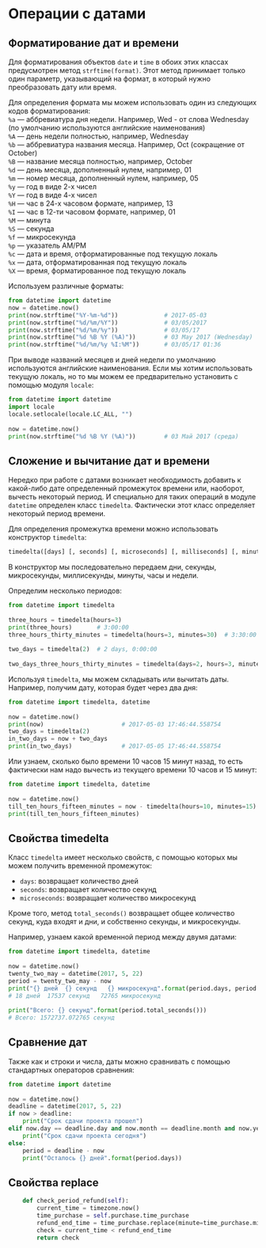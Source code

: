 # Операции с датами

## Форматирование дат и времени

Для форматирования объектов `date` и `time` в обоих этих классах предусмотрен 
метод `strftime(format)`. Этот метод принимает только один параметр, указывающий на 
формат, в который нужно преобразовать дату или время.

Для определения формата мы можем использовать один из следующих кодов форматирования:<br>
`%a` — аббревиатура дня недели. Например, Wed - от слова Wednesday (по умолчанию используются английские наименования)<br>
`%A` — день недели полностью, например, Wednesday<br>
`%b` — аббревиатура названия месяца. Например, Oct (сокращение от October)<br>
`%B` — название месяца полностью, например, October<br>
`%d` — день месяца, дополненный нулем, например, 01<br>
`%m` — номер месяца, дополненный нулем, например, 05<br>
`%y` — год в виде 2-х чисел<br>
`%Y` — год в виде 4-х чисел<br>
`%H` — час в 24-х часовом формате, например, 13<br>
`%I` — час в 12-ти часовом формате, например, 01<br>
`%M` — минута <br>
`%S` — секунда <br>
`%f` — микросекунда <br>
`%p` — указатель AM/PM <br>
`%c` — дата и время, отформатированные под текущую локаль <br>
`%x` — дата, отформатированная под текущую локаль <br>
`%X` — время, форматированное под текущую локаль <br>

Используем различные форматы:
```python
from datetime import datetime
now = datetime.now()
print(now.strftime("%Y-%m-%d"))             # 2017-05-03
print(now.strftime("%d/%m/%Y"))             # 03/05/2017
print(now.strftime("%d/%m/%y"))             # 03/05/17
print(now.strftime("%d %B %Y (%A)"))        # 03 May 2017 (Wednesday)
print(now.strftime("%d/%m/%y %I:%M"))       # 03/05/17 01:36
```

При выводе названий месяцев и дней недели по умолчанию используются английские 
наименования. Если мы хотим использовать текущую локаль, но то мы можем ее 
предварительно установить с помощью модуля `locale`:
```python
from datetime import datetime
import locale
locale.setlocale(locale.LC_ALL, "")
 
now = datetime.now()
print(now.strftime("%d %B %Y (%A)"))        # 03 Май 2017 (среда)
```

## Сложение и вычитание дат и времени

Нередко при работе с датами возникает необходимость добавить к какой-либо дате 
определенный промежуток времени или, наоборот, вычесть некоторый период. 
И специально для таких операций в модуле `datetime` определен класс `timedelta`. 
Фактически этот класс определяет некоторый период времени.

Для определения промежутка времени можно использовать конструктор `timedelta`:
```python
timedelta([days] [, seconds] [, microseconds] [, milliseconds] [, minutes] [, hours] [, weeks])
```
В конструктор мы последовательно передаем дни, секунды, микросекунды, миллисекунды, минуты, часы и недели.

Определим несколько периодов:
```python
from datetime import timedelta
 
three_hours = timedelta(hours=3)
print(three_hours)       # 3:00:00
three_hours_thirty_minutes = timedelta(hours=3, minutes=30)  # 3:30:00
 
two_days = timedelta(2)  # 2 days, 0:00:00
 
two_days_three_hours_thirty_minutes = timedelta(days=2, hours=3, minutes=30)  # 2 days, 3:30:00
```

Используя `timedelta`, мы можем складывать или вычитать даты. 
Например, получим дату, которая будет через два дня:
```python
from datetime import timedelta, datetime
 
now = datetime.now()
print(now)                      # 2017-05-03 17:46:44.558754
two_days = timedelta(2)
in_two_days = now + two_days
print(in_two_days)              # 2017-05-05 17:46:44.558754
```
Или узнаем, сколько было времени 10 часов 15 минут назад, 
то есть фактически нам надо вычесть из текущего времени 10 часов и 15 минут:
```python
from datetime import timedelta, datetime
 
now = datetime.now()
till_ten_hours_fifteen_minutes = now - timedelta(hours=10, minutes=15)
print(till_ten_hours_fifteen_minutes) 
```

## Свойства timedelta

Класс `timedelta` имеет несколько свойств, с помощью которых мы можем получить 
временной промежуток:
- `days`: возвращает количество дней <br>
- `seconds`: возвращает количество секунд <br>
- `microseconds`: возвращает количество микросекунд

Кроме того, метод `total_seconds()` возвращает общее количество секунд, куда входят 
и дни, и собственно секунды, и микросекунды.

Например, узнаем какой временной период между двумя датами:
```python
from datetime import timedelta, datetime
 
now = datetime.now()
twenty_two_may = datetime(2017, 5, 22)
period = twenty_two_may - now
print("{} дней  {} секунд   {} микросекунд".format(period.days, period.seconds, period.microseconds))
# 18 дней  17537 секунд   72765 микросекунд
 
print("Всего: {} секунд".format(period.total_seconds()))
# Всего: 1572737.072765 секунд
```

## Сравнение дат
Также как и строки и числа, даты можно сравнивать с помощью стандартных операторов 
сравнения:
```python
from datetime import datetime
 
now = datetime.now()
deadline = datetime(2017, 5, 22)
if now > deadline:
    print("Срок сдачи проекта прошел")
elif now.day == deadline.day and now.month == deadline.month and now.year == deadline.year:
    print("Срок сдачи проекта сегодня")
else:
    period = deadline - now
    print("Осталось {} дней".format(period.days))
```

## Свойства replace
```python
    def check_period_refund(self):
        current_time = timezone.now()
        time_purchase = self.purchase.time_purchase
        refund_end_time = time_purchase.replace(minute=time_purchase.minute + self.refund_period)
        check = current_time < refund_end_time
        return check
```